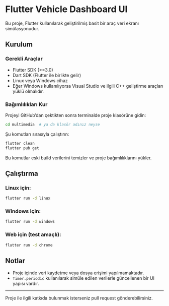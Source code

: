 # Flutter Vehicle Dashboard UI

Bu proje, Flutter kullanılarak geliştirilmiş basit bir araç veri ekranı simülasyonudur.

## Kurulum

### Gerekli Araçlar

* Flutter SDK (>=3.0)
* Dart SDK (Flutter ile birlikte gelir)
* Linux veya Windows cihaz
* Eğer Windows kullanılıyorsa Visual Studio ve ilgili C++ geliştirme araçları yüklü olmalıdır.

### Bağımlılıkları Kur

Projeyi GitHub’dan çektikten sonra terminalde proje klasörüne gidin:

```bash
cd multimedia  # ya da klasör adınız neyse
```

Şu komutları sırasıyla çalıştırın:

```bash
flutter clean
flutter pub get
```

Bu komutlar eski build verilerini temizler ve proje bağımlılıklarını yükler.

## Çalıştırma

### Linux için:

```bash
flutter run -d linux
```

### Windows için:

```bash
flutter run -d windows
```

### Web için (test amaçlı):

```bash
flutter run -d chrome
```

## Notlar

* Proje içinde veri kaydetme veya dosya erişimi yapılmamaktadır.
* `Timer.periodic` kullanılarak simüle edilen verilerle güncellenen bir UI yapısı vardır.

---

Proje ile ilgili katkıda bulunmak isterseniz pull request gönderebilirsiniz.
